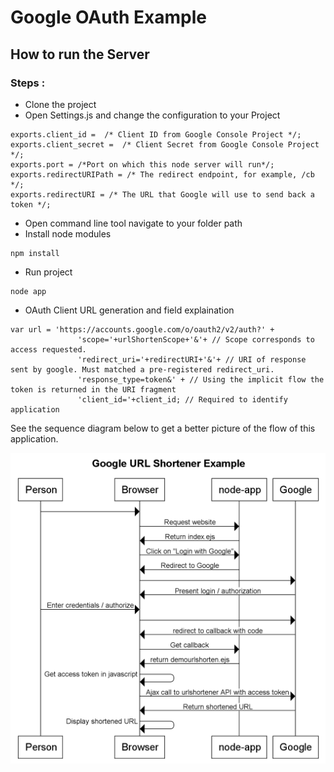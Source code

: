 # Google OAuth Example
## How to run the Server
### Steps :
* Clone the project 
* Open Settings.js and change the configuration to your Project
```
exports.client_id =  /* Client ID from Google Console Project */;
exports.client_secret =  /* Client Secret from Google Console Project */;
exports.port = /*Port on which this node server will run*/;
exports.redirectURIPath = /* The redirect endpoint, for example, /cb */;
exports.redirectURI = /* The URL that Google will use to send back a token */;
```
* Open command line tool navigate to your folder path
* Install node modules
```
npm install
```
* Run project 
```
node app
```

* OAuth Client URL generation and field explaination
```
var url = 'https://accounts.google.com/o/oauth2/v2/auth?' +
               'scope='+urlShortenScope+'&'+ // Scope corresponds to access requested.
               'redirect_uri='+redirectURI+'&'+ // URI of response sent by google. Must matched a pre-registered redirect_uri.
               'response_type=token&' + // Using the implicit flow the token is returned in the URI fragment
               'client_id='+client_id; // Required to identify application

```

See the sequence diagram below to get a better picture of the flow of 
this application.

![Demo Sequence Diagram](./sequence%20diagram/sequence_diagram.png)





